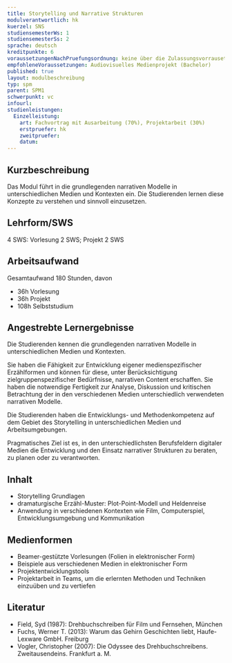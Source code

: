 ```yaml
---
title: Storytelling und Narrative Strukturen 
modulverantwortlich: hk
kuerzel: SNS
studiensemesterWs: 1
studiensemesterSs: 2
sprache: deutsch
kreditpunkte: 6
voraussetzungenNachPruefungsordnung: keine über die Zulassungsvorrausetzungen zum Studium hinausgehenden
empfohleneVoraussetzungen: Audiovisuelles Medienprojekt (Bachelor)
published: true
layout: modulbeschreibung
typ: spm
parent: SPM1
schwerpunkt: vc
infourl: 
studienleistungen:
  Einzelleistung:
    art: Fachvortrag mit Ausarbeitung (70%), Projektarbeit (30%)
    erstpruefer: hk
    zweitpruefer: 
    datum:
---
```


## Kurzbeschreibung
Das Modul führt in die grundlegenden narrativen Modelle in unterschiedlichen Medien und Kontexten ein. Die Studierenden lernen diese Konzepte zu verstehen und sinnvoll einzusetzen.

## Lehrform/SWS 
4 SWS: Vorlesung 2 SWS; Projekt 2 SWS

## Arbeitsaufwand 
Gesamtaufwand 180 Stunden, davon 
- 36h Vorlesung
- 36h Projekt
- 108h Selbststudium

## Angestrebte Lernergebnisse
Die Studierenden kennen die grundlegenden narrativen Modelle in unterschiedlichen Medien und Kontexten.

Sie haben die Fähigkeit zur Entwicklung eigener medienspezifischer Erzählformen und können für diese, unter Berücksichtigung zielgruppenspezifischer Bedürfnisse, narrativen Content erschaffen. Sie haben die notwendige Fertigkeit zur Analyse, Diskussion und kritischen Betrachtung der in den verschiedenen Medien unterschiedlich verwendeten narrativen Modelle.

Die Studierenden haben die Entwicklungs- und Methodenkompetenz auf dem Gebiet des Storytelling in unterschiedlichen Medien und Arbeitsumgebungen.

Pragmatisches Ziel ist es, in den unterschiedlichsten Berufsfeldern digitaler Medien die Entwicklung und den Einsatz narrativer Strukturen zu beraten, zu planen oder zu verantworten.

## Inhalt
- Storytelling Grundlagen
- dramaturgische Erzähl-Muster: Plot-Point-Modell und Heldenreise
- Anwendung in verschiedenen Kontexten wie Film, Computerspiel, Entwicklungsumgebung und Kommunikation


## Medienformen
- Beamer-gestützte Vorlesungen (Folien in elektronischer Form)
- Beispiele aus verschiedenen Medien in elektronischer Form
- Projektentwicklungstools
- Projektarbeit in Teams, um die erlernten Methoden und Techniken einzuüben und zu vertiefen

## Literatur
- Field, Syd (1987): Drehbuchschreiben für Film und Fernsehen, München
- Fuchs, Werner T.  (2013): Warum das Gehirn Geschichten liebt, Haufe-Lexware GmbH. Freiburg
- Vogler, Christopher (2007): Die Odyssee des Drehbuchschreibens. Zweitausendeins. Frankfurt a. M.
